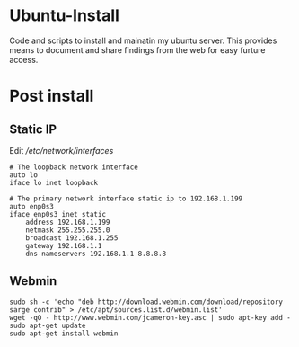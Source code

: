 # Ubuntu-Install
Code and scripts to install and mainatin my ubuntu server. This provides means to document and share findings from the web for easy furture access.

# Post install
## Static IP
Edit */etc/network/interfaces*
```
# The loopback network interface
auto lo
iface lo inet loopback

# The primary network interface static ip to 192.168.1.199
auto enp0s3
iface enp0s3 inet static
    address 192.168.1.199
    netmask 255.255.255.0
    broadcast 192.168.1.255
    gateway 192.168.1.1
    dns-nameservers 192.168.1.1 8.8.8.8
```

## Webmin
```
sudo sh -c 'echo "deb http://download.webmin.com/download/repository sarge contrib" > /etc/apt/sources.list.d/webmin.list'
wget -qO - http://www.webmin.com/jcameron-key.asc | sudo apt-key add -
sudo apt-get update
sudo apt-get install webmin
```
